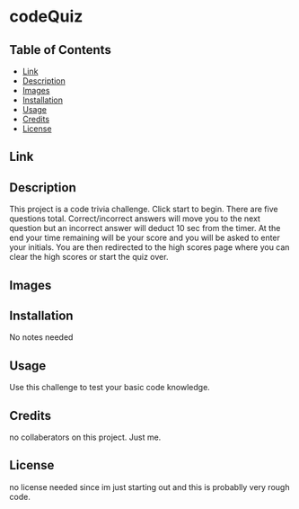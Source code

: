 # codeQuiz

## Table of Contents


* [Link](#link)
* [Description](#description)
* [Images](#images)
* [Installation](#installation)
* [Usage](#usage)
* [Credits](#credits)
* [License](#license)



## Link

 <!-- [https://aagrosse.github.io/codeQuiz/](https://aagrosse.github.io/codeQuiz/) -->

## Description 

This project is a code trivia challenge.  Click start to begin.  There are five questions total.  Correct/incorrect answers will move you to the next question but an incorrect answer will deduct 10 sec from the timer.  At the end your time remaining will be your score and you will be asked to enter your initials.  You are then redirected to the high scores page where you can clear the high scores or start the quiz over.  


## Images

<!-- ![User Interface](/assets/images/screenshot.png) -->

## Installation

No notes needed


## Usage 

Use this challenge to test your basic code knowledge.


## Credits

no collaberators on this project.  Just me.



## License

no license needed since im just starting out and this is probablly very rough code.




